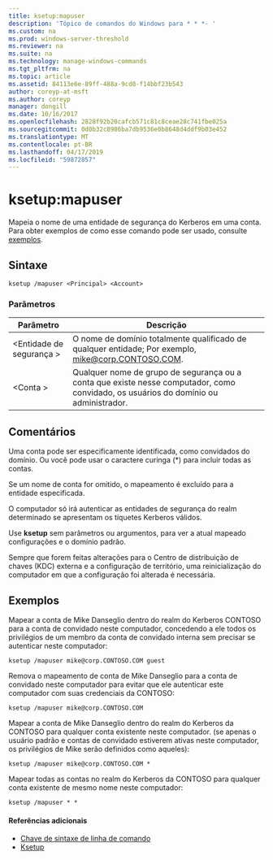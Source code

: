 ```yaml
---
title: ksetup:mapuser
description: 'Tópico de comandos do Windows para * * *- '
ms.custom: na
ms.prod: windows-server-threshold
ms.reviewer: na
ms.suite: na
ms.technology: manage-windows-commands
ms.tgt_pltfrm: na
ms.topic: article
ms.assetid: 84113e6e-89ff-488a-9cd0-f14bbf23b543
author: coreyp-at-msft
ms.author: coreyp
manager: dongill
ms.date: 10/16/2017
ms.openlocfilehash: 2828f92b20cafcb571c81c8ceae28c741fbe025a
ms.sourcegitcommit: 0d0b32c8986ba7db9536e0b8648d4ddf9b03e452
ms.translationtype: MT
ms.contentlocale: pt-BR
ms.lasthandoff: 04/17/2019
ms.locfileid: "59872857"
---
```

# <a name="ksetupmapuser"></a>ksetup:mapuser



Mapeia o nome de uma entidade de segurança do Kerberos em uma conta. Para obter exemplos de como esse comando pode ser usado, consulte [exemplos](#BKMK_Examples).

## <a name="syntax"></a>Sintaxe

```
ksetup /mapuser <Principal> <Account>
```

### <a name="parameters"></a>Parâmetros

|Parâmetro|Descrição|
|---------|-----------|
|\<Entidade de segurança >|O nome de domínio totalmente qualificado de qualquer entidade; Por exemplo, mike@corp.CONTOSO.COM.|
|\<Conta >|Qualquer nome de grupo de segurança ou a conta que existe nesse computador, como convidado, os usuários do domínio ou administrador.|

## <a name="remarks"></a>Comentários

Uma conta pode ser especificamente identificada, como convidados do domínio. Ou você pode usar o caractere curinga (*) para incluir todas as contas.

Se um nome de conta for omitido, o mapeamento é excluído para a entidade especificada.

O computador só irá autenticar as entidades de segurança do realm determinado se apresentam os tíquetes Kerberos válidos.

Use **ksetup** sem parâmetros ou argumentos, para ver a atual mapeado configurações e o domínio padrão.

Sempre que forem feitas alterações para o Centro de distribuição de chaves (KDC) externa e a configuração de território, uma reinicialização do computador em que a configuração foi alterada é necessária.

## <a name="BKMK_Examples"></a>Exemplos

Mapear a conta de Mike Danseglio dentro do realm do Kerberos CONTOSO para a conta de convidado neste computador, concedendo a ele todos os privilégios de um membro da conta de convidado interna sem precisar se autenticar neste computador:
```
ksetup /mapuser mike@corp.CONTOSO.COM guest
```
Remova o mapeamento de conta de Mike Danseglio para a conta de convidado neste computador para evitar que ele autenticar este computador com suas credenciais da CONTOSO:
```
ksetup /mapuser mike@corp.CONTOSO.COM 
```
Mapear a conta de Mike Danseglio dentro do realm do Kerberos da CONTOSO para qualquer conta existente neste computador. (se apenas o usuário padrão e contas de convidado estiverem ativas neste computador, os privilégios de Mike serão definidos como aqueles):
```
ksetup /mapuser mike@corp.CONTOSO.COM *
```
Mapear todas as contas no realm do Kerberos da CONTOSO para qualquer conta existente de mesmo nome neste computador:
```
ksetup /mapuser * *
```

#### <a name="additional-references"></a>Referências adicionais

-   [Chave de sintaxe de linha de comando](command-line-syntax-key.md)
-   [Ksetup](ksetup.md)